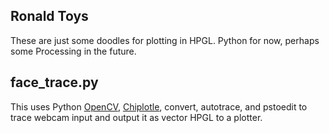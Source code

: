 ## Ronald Toys

These are just some doodles for plotting in HPGL. Python for now, perhaps some
Processing in the future.

## face_trace.py

This uses Python [OpenCV](http://opencv.willowgarage.com/wiki/PythonInterface),
[Chiplotle](http://music.columbia.edu/cmc/chiplotle/), convert, autotrace, and pstoedit
to trace webcam input and output it as vector HPGL to a plotter.